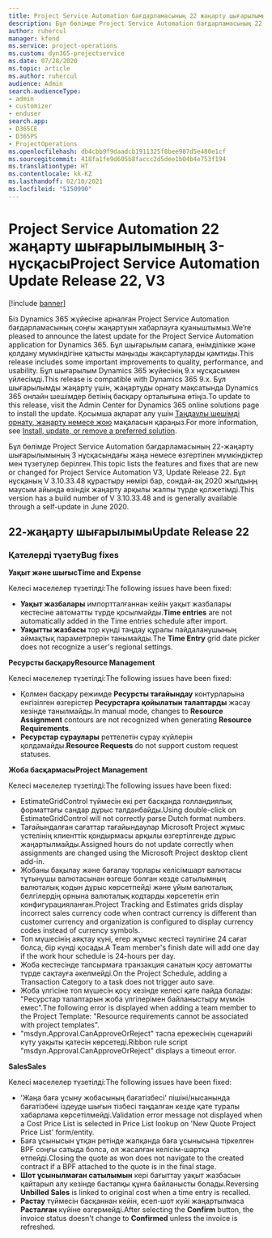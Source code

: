 ```yaml
---
title: Project Service Automation бағдарламасының 22 жаңарту шығарылымы 3-нұсқасындағы жаңалықтар немесе өзгерістер
description: Бұл бөлімде Project Service Automation бағдарламасының 22-жаңарту шығарылымының 3 нұсқасындағы қолжетімді мүмкіндіктер мен түзетулер берілген.
author: ruhercul
manager: kfend
ms.service: project-operations
ms.custom: dyn365-projectservice
ms.date: 07/28/2020
ms.topic: article
ms.author: ruhercul
audience: Admin
search.audienceType:
- admin
- customizer
- enduser
search.app:
- D365CE
- D365PS
- ProjectOperations
ms.openlocfilehash: db4cbb9f9daadcb1911325f8bee987d5e480e1cf
ms.sourcegitcommit: 418fa1fe9d605b8faccc2d5dee1b04b4e753f194
ms.translationtype: HT
ms.contentlocale: kk-KZ
ms.lasthandoff: 02/10/2021
ms.locfileid: "5150990"
---
```

# <a name="project-service-automation-update-release-22-v3"></a><span data-ttu-id="5082f-103">Project Service Automation 22 жаңарту шығарылымының 3-нұсқасы</span><span class="sxs-lookup"><span data-stu-id="5082f-103">Project Service Automation Update Release 22, V3</span></span>

[!include [banner](../includes/psa-now-project-operations.md)]

<span data-ttu-id="5082f-104">Біз Dynamics 365 жүйесіне арналған Project Service Automation бағдарламасының соңғы жаңартуын хабарлауға қуаныштымыз.</span><span class="sxs-lookup"><span data-stu-id="5082f-104">We’re pleased to announce the latest update for the Project Service Automation application for Dynamics 365.</span></span> <span data-ttu-id="5082f-105">Бұл шығарылым сапаға, өнімділікке және қолдану мүмкіндігіне қатысты маңызды жақсартуларды қамтиды.</span><span class="sxs-lookup"><span data-stu-id="5082f-105">This release includes some important improvements to quality, performance, and usability.</span></span> <span data-ttu-id="5082f-106">Бұл шығарылым Dynamics 365 жүйесінің 9.x нұсқасымен үйлесімді.</span><span class="sxs-lookup"><span data-stu-id="5082f-106">This release is compatible with Dynamics 365 9.x.</span></span> <span data-ttu-id="5082f-107">Бұл шығарылымды жаңарту үшін, жаңартуды орнату мақсатында Dynamics 365 онлайн шешімдер бетінің басқару орталығына өтіңіз.</span><span class="sxs-lookup"><span data-stu-id="5082f-107">To update to this release, visit the Admin Center for Dynamics 365 online solutions page to install the update.</span></span> <span data-ttu-id="5082f-108">Қосымша ақпарат алу үшін [Таңдаулы шешімді орнату, жаңарту немесе жою](https://docs.microsoft.com/power-platform/admin/install-remove-preferred-solution) мақаласын қараңыз.</span><span class="sxs-lookup"><span data-stu-id="5082f-108">For more information, see [Install, update, or remove a preferred solution](https://docs.microsoft.com/power-platform/admin/install-remove-preferred-solution).</span></span>

<span data-ttu-id="5082f-109">Бұл бөлімде Project Service Automation бағдарламасының 22-жаңарту шығарылымының 3 нұсқасындағы жаңа немесе өзгертілен мүмкіндіктер мен түзетулер берілген.</span><span class="sxs-lookup"><span data-stu-id="5082f-109">This topic lists the features and fixes that are new or changed for Project Service Automation V3, Update Release 22.</span></span> <span data-ttu-id="5082f-110">Бұл нұсқаның V 3.10.33.48 құрастыру нөмірі бар, сондай-ақ 2020 жылдыңң маусым айында өзіндік жаңарту арқылы жалпы түрде қолжетімді.</span><span class="sxs-lookup"><span data-stu-id="5082f-110">This version has a build number of V 3.10.33.48 and is generally available through a self-update in June 2020.</span></span>

## <a name="update-release-22"></a><span data-ttu-id="5082f-111">22-жаңарту шығарылымы</span><span class="sxs-lookup"><span data-stu-id="5082f-111">Update Release 22</span></span>

### <a name="bug-fixes"></a><span data-ttu-id="5082f-112">Қателерді түзету</span><span class="sxs-lookup"><span data-stu-id="5082f-112">Bug fixes</span></span>



<span data-ttu-id="5082f-113">**Уақыт және шығыс**</span><span class="sxs-lookup"><span data-stu-id="5082f-113">**Time and Expense**</span></span>

<span data-ttu-id="5082f-114">Келесі мәселелер түзетілді:</span><span class="sxs-lookup"><span data-stu-id="5082f-114">The following issues have been fixed:</span></span>

- <span data-ttu-id="5082f-115">**Уақыт жазбалары** импортталғаннан кейін уақыт жазбалары кестесіне автоматты түрде қосылмайды.</span><span class="sxs-lookup"><span data-stu-id="5082f-115">**Time entries** are not automatically added in the Time entries schedule after import.</span></span>
- <span data-ttu-id="5082f-116">**Уақытты жазбасы** тор күнді таңдау құралы пайдаланушының аймақтық параметрлерін танымайды.</span><span class="sxs-lookup"><span data-stu-id="5082f-116">The **Time Entry** grid date picker does not recognize a user's regional settings.</span></span>

<span data-ttu-id="5082f-117">**Ресурсты басқару**</span><span class="sxs-lookup"><span data-stu-id="5082f-117">**Resource Management**</span></span>

<span data-ttu-id="5082f-118">Келесі мәселелер түзетілді:</span><span class="sxs-lookup"><span data-stu-id="5082f-118">The following issues have been fixed:</span></span>

- <span data-ttu-id="5082f-119">Қолмен басқару режимде **Ресурсты тағайындау** контурларына енгізілген өзгерістер **Ресурстарға қойылатын талаптарды** жасау кезінде танылмайды.</span><span class="sxs-lookup"><span data-stu-id="5082f-119">In manual mode, changes to **Resource Assignment** contours are not recognized when generating **Resource Requirements**.</span></span>
- <span data-ttu-id="5082f-120">**Ресурстар сұраулары** реттелетін сұрау күйлерін қолдамайды.</span><span class="sxs-lookup"><span data-stu-id="5082f-120">**Resource Requests** do not support custom request statuses.</span></span>

<span data-ttu-id="5082f-121">**Жоба басқармасы**</span><span class="sxs-lookup"><span data-stu-id="5082f-121">**Project Management**</span></span>

<span data-ttu-id="5082f-122">Келесі мәселелер түзетілді:</span><span class="sxs-lookup"><span data-stu-id="5082f-122">The following issues have been fixed:</span></span>

- <span data-ttu-id="5082f-123">EstimateGridControl түймесін екі рет басқанда голландиялық форматтағы сандар дұрыс талданбайды.</span><span class="sxs-lookup"><span data-stu-id="5082f-123">Using double-click on EstimateGridControl will not correctly parse Dutch format numbers.</span></span>
- <span data-ttu-id="5082f-124">Тағайындалған сағаттар тағайындаулар Microsoft Project жұмыс үстелінің клиенттік қондырмасы арқылы өзгертілгенде дұрыс жаңартылмайды.</span><span class="sxs-lookup"><span data-stu-id="5082f-124">Assigned hours do not update correctly when assignments are changed using the Microsoft Project desktop client add-in.</span></span>
- <span data-ttu-id="5082f-125">Жобаны бақылау және бағалау торлары келісімшарт валютасы тұтынушы валютасынан өзгеше болған кезде сатылымның валюталық кодын дұрыс көрсетпейді және ұйым валюталық белгілердің орнына валюталық кодтарды көрсететін етіп конфигурацияланған.</span><span class="sxs-lookup"><span data-stu-id="5082f-125">Project Tracking and Estimates grids display incorrect sales currency code when contract currency is different than customer currency and organization is configured to display currency codes instead of currency symbols.</span></span>
- <span data-ttu-id="5082f-126">Топ мүшесінің аяқтау күні, егер жұмыс кестесі тәулігіне 24 сағат болса, бір күнді қосады.</span><span class="sxs-lookup"><span data-stu-id="5082f-126">A Team member's finish date will add one day if the work hour schedule is 24-hours per day.</span></span>
- <span data-ttu-id="5082f-127">Жоба кестесінде тапсырмаға транзакция санатын қосу автоматты түрде сақтауға әкелмейді.</span><span class="sxs-lookup"><span data-stu-id="5082f-127">On the Project Schedule, adding a Transaction Category to a task does not trigger auto save.</span></span>
- <span data-ttu-id="5082f-128">Жоба үлгісіне топ мүшесін қосу кезінде келесі қате пайда болады: "Ресурстар талаптарын жоба үлгілерімен байланыстыру мүмкін емес".</span><span class="sxs-lookup"><span data-stu-id="5082f-128">The following error is displayed when adding a team member to the Project Template: "Resource requirements cannot be associated with project templates".</span></span> 
- <span data-ttu-id="5082f-129">"msdyn.Approval.CanApproveOrReject" таспа ережесінің сценарийі күту уақыты қатесін көрсетеді.</span><span class="sxs-lookup"><span data-stu-id="5082f-129">Ribbon rule script "msdyn.Approval.CanApproveOrReject" displays a timeout error.</span></span>

<span data-ttu-id="5082f-130">**Sales**</span><span class="sxs-lookup"><span data-stu-id="5082f-130">**Sales**</span></span>

<span data-ttu-id="5082f-131">Келесі мәселелер түзетілді:</span><span class="sxs-lookup"><span data-stu-id="5082f-131">The following issues have been fixed:</span></span>

- <span data-ttu-id="5082f-132">'Жаңа баға ұсыну жобасының бағатізбесі' пішіні/нысанында бағатізбені іздеуде шығын тізбесі таңдалған кезде қате туралы хабарлама көрсетілмейді.</span><span class="sxs-lookup"><span data-stu-id="5082f-132">Validation error message not displayed when a Cost Price List is selected in Price List lookup on 'New Quote Project Price List' form/entity.</span></span>
- <span data-ttu-id="5082f-133">Баға ұсынысын ұтқан ретінде жапқанда баға ұсынысына тіркелген BPF соңғы сатыда болса, ол жасалған келісім-шартқа өтпейді.</span><span class="sxs-lookup"><span data-stu-id="5082f-133">Closing the quote as won does not navigate to the created contract if a BPF attached to the quote is in the final stage.</span></span>
- <span data-ttu-id="5082f-134">**Шот ұсынылмаған сатылымын** кері бағыттау уақыт жазбасын қайтарып алу кезінде бастапқы құнға байланысты болады.</span><span class="sxs-lookup"><span data-stu-id="5082f-134">Reversing **Unbilled Sales** is linked to original cost when a time entry is recalled.</span></span>
- <span data-ttu-id="5082f-135">**Растау** түймесін басқаннан кейін, есеп-шот күйі жаңартылмаса **Расталған** күйіне өзгермейді.</span><span class="sxs-lookup"><span data-stu-id="5082f-135">After selecting the **Confirm** button, the invoice status doesn't change to **Confirmed** unless the invoice is refreshed.</span></span>
